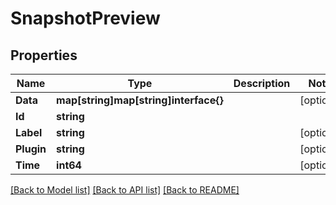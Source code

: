 # SnapshotPreview

## Properties

Name | Type | Description | Notes
------------ | ------------- | ------------- | -------------
**Data** | **map[string]map[string]interface{}** |  | [optional] 
**Id** | **string** |  | 
**Label** | **string** |  | [optional] 
**Plugin** | **string** |  | [optional] 
**Time** | **int64** |  | [optional] 

[[Back to Model list]](../README.md#documentation-for-models) [[Back to API list]](../README.md#documentation-for-api-endpoints) [[Back to README]](../README.md)



